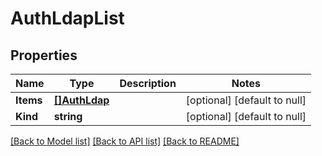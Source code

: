 # AuthLdapList

## Properties
Name | Type | Description | Notes
------------ | ------------- | ------------- | -------------
**Items** | [**[]AuthLdap**](auth_ldap.md) |  | [optional] [default to null]
**Kind** | **string** |  | [optional] [default to null]

[[Back to Model list]](../README.md#documentation-for-models) [[Back to API list]](../README.md#documentation-for-api-endpoints) [[Back to README]](../README.md)


